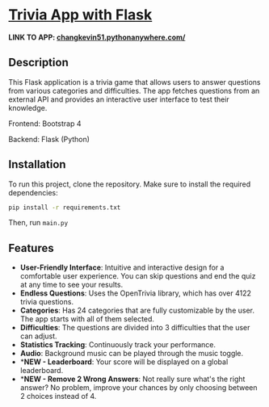 ﻿# [Trivia App with Flask](https://changkevin51.pythonanywhere.com/)

**LINK TO APP: [changkevin51.pythonanywhere.com/](https://changkevin51.pythonanywhere.com/)**

## Description

This Flask application is a trivia game that allows users to answer questions from various categories and difficulties. The app fetches questions from an external API and provides an interactive user interface to test their knowledge. 

Frontend: Bootstrap 4

Backend: Flask (Python)

## Installation
To run this project, clone the repository. Make sure to install the required dependencies:

```bash
pip install -r requirements.txt
```

Then, run  ```main.py ``` 

## Features

- **User-Friendly Interface**: Intuitive and interactive design for a comfortable user experience. You can skip questions and end the quiz at any time to see your results.
- **Endless Questions**: Uses the OpenTrivia library, which has over 4122 trivia questions.
- **Categories**: Has 24 categories that are fully customizable by the user. The app starts with all of them selected.
- **Difficulties**: The questions are divided into 3 difficulties that the user can adjust.
- **Statistics Tracking**: Continuously track your performance.
- **Audio**: Background music can be played through the music toggle.
- ***NEW - Leaderboard**: Your score will be displayed on a global leaderboard.
- ***NEW - Remove 2 Wrong Answers**: Not really sure what's the right answer? No problem, improve your chances by only choosing between 2 choices instead of 4.


